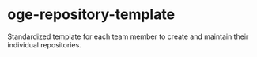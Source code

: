 # oge-repository-template
Standardized template for each team member to create and maintain their individual repositories.
